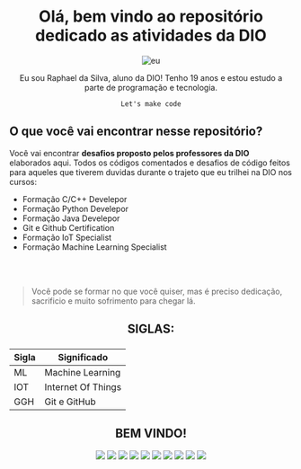 <center> <h1>Olá, bem vindo ao repositório dedicado as atividades da DIO</h1> 

![eu](https://github.com/user-attachments/assets/3d384c1c-7d28-4e92-b7eb-da0790f626e9)

Eu sou Raphael da Silva, aluno da DIO!
Tenho 19 anos e estou estudo a parte de programação e tecnologia.

`Let's make code`
</center>


## O que você vai encontrar nesse repositório?

Você vai encontrar **desafios proposto pelos professores da DIO** elaborados aqui.
Todos os códigos comentados e desafios de código feitos para aqueles que tiverem duvidas durante o trajeto que eu trilhei na DIO nos cursos:

- Formação C/C++ Develepor
- Formação Python Develepor
- Formação Java Develepor
- Git e Github Certification
- Formação IoT Specialist
- Formação Machine Learning Specialist

<br>
<br>

> Você pode se formar no que você quiser, mas é preciso dedicação, sacrificio e muito sofrimento para chegar lá.

<center>

## SIGLAS:

<h3>

| Sigla | Significado |
| ----- | ----------- | 
|   ML  | Machine Learning |
|  IOT  | Internet Of Things |
|  GGH  | Git e GitHub |

</h3>



## BEM VINDO!

![](https://img.shields.io/badge/GitHub-100000?style=for-the-badge&logo=github&logoColor=white)
![](https://img.shields.io/badge/Python-14354C?style=for-the-badge&logo=python&logoColor=white)
![](https://img.shields.io/badge/C-00599C?style=for-the-badge&logo=c&logoColor=white)
![](https://img.shields.io/badge/C%2B%2B-00599C?style=for-the-badge&logo=c%2B%2B&logoColor=white)
![](https://img.shields.io/badge/Flask-000000?style=for-the-badge&logo=flask&logoColor=white)
![](https://img.shields.io/badge/Colab-F9AB00?style=for-the-badge&logo=googlecolab&color=525252)
![](https://img.shields.io/badge/Django-092E20?style=for-the-badge&logo=django&logoColor=white)
![](https://img.shields.io/badge/Java-ED8B00?style=for-the-badge&logo=openjdk&logoColor=white)
![](https://img.shields.io/badge/Arduino-00979D?style=for-the-badge&logo=Arduino&logoColor=white)
![](https://img.shields.io/badge/GIT-E44C30?style=for-the-badge&logo=git&logoColor=white)

</center>
